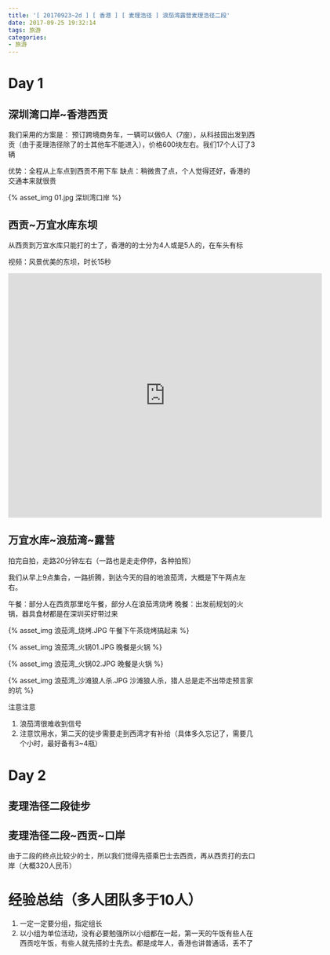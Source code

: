 ```yaml
---
title: '[ 20170923~2d ] [ 香港 ] [ 麦理浩径 ] 浪茄湾露营麦理浩径二段'
date: 2017-09-25 19:32:14
tags: 旅游
categories:
- 旅游
---
```


<!-- toc -->

# Day 1
## 深圳湾口岸~香港西贡
我们采用的方案是：
预订跨境商务车，一辆可以做6人（7座），从科技园出发到西贡（由于麦理浩径除了的士其他车不能进入），价格600块左右。我们17个人订了3辆

优势：全程从上车点到西贡不用下车
缺点：稍微贵了点，个人觉得还好，香港的交通本来就很贵

{% asset_img 01.jpg 深圳湾口岸 %}

## 西贡~万宜水库东坝
从西贡到万宜水库只能打的士了，香港的的士分为4人或是5人的，在车头有标

视频：风景优美的东坝，时长15秒
<iframe frameborder="0" width="640" height="498" src="https://v.qq.com/iframe/player.html?vid=u0507umfc26&tiny=0&auto=0" allowfullscreen></iframe>


## 万宜水库~浪茄湾~露营
拍完自拍，走路20分钟左右（一路也是走走停停，各种拍照）

我们从早上9点集合，一路折腾，到达今天的目的地浪茄湾，大概是下午两点左右。

午餐：部分人在西贡那里吃午餐，部分人在浪茄湾烧烤
晚餐：出发前规划的火锅，器具食材都是在深圳买好带过来

{% asset_img 浪茄湾_烧烤.JPG 午餐下午茶烧烤搞起来 %}

{% asset_img 浪茄湾_火锅01.JPG 晚餐是火锅 %}

{% asset_img 浪茄湾_火锅02.JPG 晚餐是火锅 %}

{% asset_img 浪茄湾_沙滩狼人杀.JPG 沙滩狼人杀，猎人总是走不出带走预言家的坑 %}

注意注意
1. 浪茄湾很难收到信号
2. 注意饮用水，第二天的徒步需要走到西湾才有补给（具体多久忘记了，需要几个小时，最好备有3~4瓶）

# Day 2
## 麦理浩径二段徒步

## 麦理浩径二段~西贡~口岸
由于二段的终点比较少的士，所以我们觉得先搭乘巴士去西贡，再从西贡打的去口岸（大概320人民币）

# 经验总结（多人团队多于10人）
1. 一定一定要分组，指定组长
2. 以小组为单位活动，没有必要勉强所以小组都在一起，第一天的午饭有些人在西贡吃午饭，有些人就先搭的士先去。都是成年人，香港也讲普通话，丢不了

